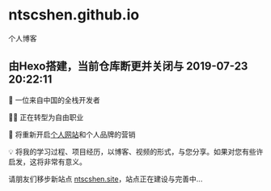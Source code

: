 # ntscshen.github.io
个人博客

由Hexo搭建，当前仓库断更并关闭与 2019-07-23 20:22:11
---------
🧑 一位来自中国的全栈开发者

👨‍💻 正在转型为自由职业

🌱 将重新开启[个人网站](https://www.ntscshen.site)和个人品牌的营销

💡 将我的学习过程、项目经历，以博客、视频的形式，与您分享。如果对您有些许启发，这将非常有意义。

请朋友们移步新站点 [ntscshen.site](https://www.ntscshen.site)，站点正在建设与完善中...
